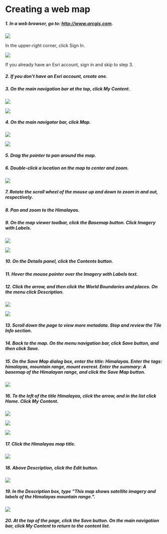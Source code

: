# Creating a web map

##### 1. In a web browser, go to: http://www.arcgis.com. 

![](./img/ArcGis-05a-01-1.png)

In the upper-right corner, click Sign In.

![](./img/ArcGis-05a-01-2.png)

If you already have an Esri account, sign in and skip to step 3.

##### 2. If you don't have an Esri account, create one.

##### 3. On the main navigation bar at the top, click My Content.

![](./img/ArcGis-05a-03-1.png)

![](./img/ArcGis-05a-03-2.png)

##### 4. On the main navigator bar, click Map. 

![](./img/ArcGis-05a-04-1.png)

![](./img/ArcGis-05a-04-2.png)

##### 5. Drag the pointer to pan around the map.

##### 6. Double-click a location on the map to center and zoom.

![](./img/ArcGis-05a-06.png)

##### 7. Rotate the scroll wheel of the mouse up and down to zoom in and out, respectively.

##### 8. Pan and zoom to the Himalayas.

##### 9. On the map viewer toolbar, click the Basemap button. Click Imagery with Labels.

![](./img/ArcGis-05a-09-1.png)

![](./img/ArcGis-05a-09-2.png)

##### 10. On the Details panel, click the Contents button. 

##### 11. Hover the mouse pointer over the Imagery with Labels text. 

##### 12. Click the arrow, and then click the World Boundaries and places. On the menu click Description.

![](./img/ArcGis-05a-12-1.png)

![](./img/ArcGis-05a-12-2.png)

##### 13. Scroll down the page to view more metadata. Stop and review the Tile Info section.

##### 14. Back to the map. On the menu navigation bar, click Save button, and then click Save.

##### 15. On the Save Map dialog box, enter the title: Himalayas. Enter the tags: himalayas, mountain range, mount everest. Enter the summary: A basemap of the Himalayan range, and click the Save Map button.

![](./img/ArcGis-05a-15.png)

##### 16. To the left of the title Himalayas, click the arrow, and in the list click Home. Click My Content.

![](./img/ArcGis-05a-16-1.png)

![](./img/ArcGis-05a-16-2.png)

![](./img/ArcGis-05a-16-3.png)

##### 17. Click the Himalayas map title.

![](./img/ArcGis-05a-17.png)

##### 18. Above Description, click the Edit button.

![](./img/ArcGis-05a-18.png)

##### 19. In the Description box, type "This map shows satellite imagery and labels of the Himalayas mountain range.".

![](./img/ArcGis-05a-19.png)

##### 20. At the top of the page, click the Save button. On the main navigation bar, click My Content to return to the content list. 













